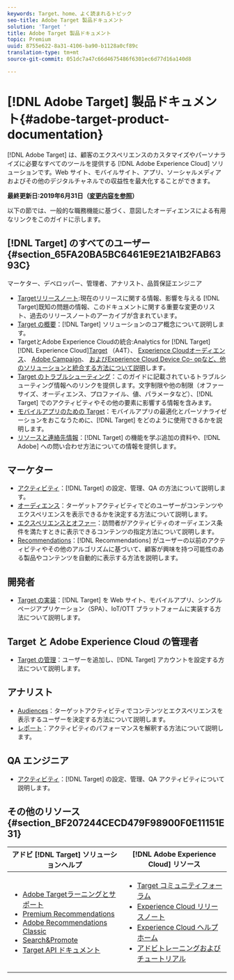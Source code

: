 ```yaml
---
keywords: Target、home、よく読まれるトピック
seo-title: Adobe Target 製品ドキュメント
solution: 'Target '
title: Adobe Target 製品ドキュメント
topic: Premium
uuid: 8755e622-8a31-4106-ba90-b1128a0cf89c
translation-type: tm+mt
source-git-commit: 051dc7a47c66d4675486f6301ec6d77d16a140d8

---
```



# [!DNL Adobe Target] 製品ドキュメント{#adobe-target-product-documentation}

[!DNL Adobe Target] は、顧客のエクスペリエンスのカスタマイズやパーソナライズに必要なすべてのツールを提供する [!DNL Adobe Experience Cloud] ソリューションです。Web サイト、モバイルサイト、アプリ、ソーシャルメディアおよびその他のデジタルチャネルでの収益性を最大化することができます。

**最終更新日:2019年6月31日（[変更内容を参照](r-release-notes/doc-change.md)）**

以下の節では、一般的な職務機能に基づく、意図したオーディエンスによる有用なリンクをこのガイドに示します。

## [!DNL Target] のすべてのユーザー {#section_65FA20BA5BC6461E9E21A1B2FAB6393C}

マーケター、デベロッパー、管理者、アナリスト、品質保証エンジニア

- [Targetリリースノート](r-release-notes/release-notes.md):現在のリリースに関する情報、影響を与える [!DNL Target]既知の問題の情報、このドキュメントに関する重要な変更のリスト、過去のリリースノートのアーカイブが含まれています。
- [Target の概要](c-intro/intro.md)：[!DNL Target] ソリューションのコア概念について説明します。
- TargetとAdobe Experience Cloudの統合:Analytics for [!DNL Target][!DNL Experience Cloud][Target](/help/c-integrating-target-with-mac/a4t/a4t.md) （A4T）、 [Experience Cloudオーディエンス](/help/c-integrating-target-with-mac/mmp.md)、 [Adobe Campaign](/help/c-integrating-target-with-mac/campaign-and-target.md)、 [およびExperience Cloud Device Co- opなど、他のソリューションと統合する方法について説明](/help/c-integrating-target-with-mac/experience-cloud-device-co-op.md)します。
- [Target のトラブルシューティング](r-troubleshooting-target/troubleshooting-target.md)：このガイドに記載されているトラブルシューティング情報へのリンクを提供します。文字制限や他の制限（オファーサイズ、オーディエンス、プロファイル、値、パラメータなど）、[!DNL Target] でのアクティビティやその他の要素に影響する情報を含みます。
- [モバイルアプリのための Target](c-target-mobile-app/target-mobile-app.md)：モバイルアプリの最適化とパーソナライゼーションをおこなうために、[!DNL Target] をどのように使用できるかを説明します。
- [リソースと連絡先情報](cmp-resources-and-contact-information.md)：[!DNL Target] の機能を学ぶ追加の資料や、[!DNL Adobe] への問い合わせ方法についての情報を提供します。

## マーケター

- [アクティビティ](c-activities/activities.md)：[!DNL Target] の設定、管理、QA の方法について説明します。
- [オーディエンス](c-target/target.md)：ターゲットアクティビティでどのユーザーがコンテンツやエクスペリエンスを表示できるかを決定する方法について説明します。
- [エクスペリエンスとオファー](c-experiences/experiences.md)：訪問者がアクティビティのオーディエンス条件を満たすときに表示できるコンテンツの指定方法について説明します。
- [Recommendations](c-recommendations/recommendations.md)：[!DNL Recommendations] がユーザーの以前のアクティビティやその他のアルゴリズムに基づいて、顧客が興味を持つ可能性のある製品やコンテンツを自動的に表示する方法を説明します。

## 開発者

- [Target の実装](c-implementing-target/implementing-target.md)：[!DNL Target] を Web サイト、モバイルアプリ、シングルページアプリケーション（SPA）、IoT/OTT プラットフォームに実装する方法について説明します。

## Target と Adobe Experience Cloud の管理者

- [Target の管理](administrating-target/administrating-target.md)：ユーザーを追加し、[!DNL Target] アカウントを設定する方法について説明します。

## アナリスト

- [Audiences](c-target/target.md)：ターゲットアクティビティでコンテンツとエクスペリエンスを表示するユーザーを決定する方法について説明します。
- [レポート](c-reports/reports.md)：アクティビティのパフォーマンスを解釈する方法について説明します。

## QA エンジニア

- [アクティビティ](c-activities/activities.md)：[!DNL Target] の設定、管理、QA アクティビティについて説明します。

## その他のリソース{#section_BF207244CECD479F98900F0E11151E31}

| アドビ [!DNL Target] ソリューションヘルプ | [!DNL Adobe Experience Cloud] リソース |
|--- |--- |
| <ul><li>[Adobe Targetラーニングとサポート](https://helpx.adobe.com/support/target.html)</li><li>[Premium Recommendations](c-recommendations/recommendations.md)</li><li>[Adobe Recommendations Classic](assets/adobe-recommendations-classic.pdf)</li><li>[Search&amp;Promote](https://marketing.adobe.com/resources/help/en_US/snp/)</li><li>[Target API ドキュメント](c-implementing-target/c-api-and-sdk-overview/api-and-sdk-overview.md)</li></ul> | <ul><li>[Target コミュニティフォーラム](https://forums.adobe.com/community/experience-cloud/marketing-cloud/target)</li><li>[Experience Cloud リリースノート](https://marketing.adobe.com/resources/help/en_US/whatsnew/)</li><li>[Experience Cloud ヘルプホーム](https://marketing.adobe.com/resources/help/en_US/home/)</li><li>[アドビトレーニングおよびチュートリアル](https://helpx.adobe.com/learning.html?promoid=KAUDK)</li></ul> |  |
